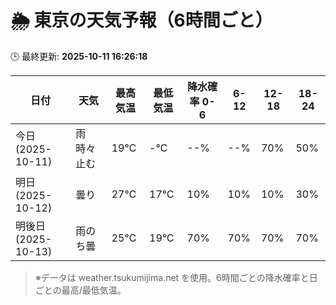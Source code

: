 # 🌦️ 東京の天気予報（6時間ごと）

🕒 最終更新: **2025-10-11 16:26:18**

| 日付 | 天気 | 最高気温 | 最低気温 | 降水確率 0-6 | 6-12 | 12-18 | 18-24 |
|------|------|----------|----------|------------|------|------|------|
| 今日 (2025-10-11) | 雨時々止む | 19℃ | -℃ | --% | --% | 70% | 50% |
| 明日 (2025-10-12) | 曇り | 27℃ | 17℃ | 10% | 10% | 10% | 30% |
| 明後日 (2025-10-13) | 雨のち曇 | 25℃ | 19℃ | 70% | 70% | 70% | 70% |

> ※データは weather.tsukumijima.net を使用。6時間ごとの降水確率と日ごとの最高/最低気温。